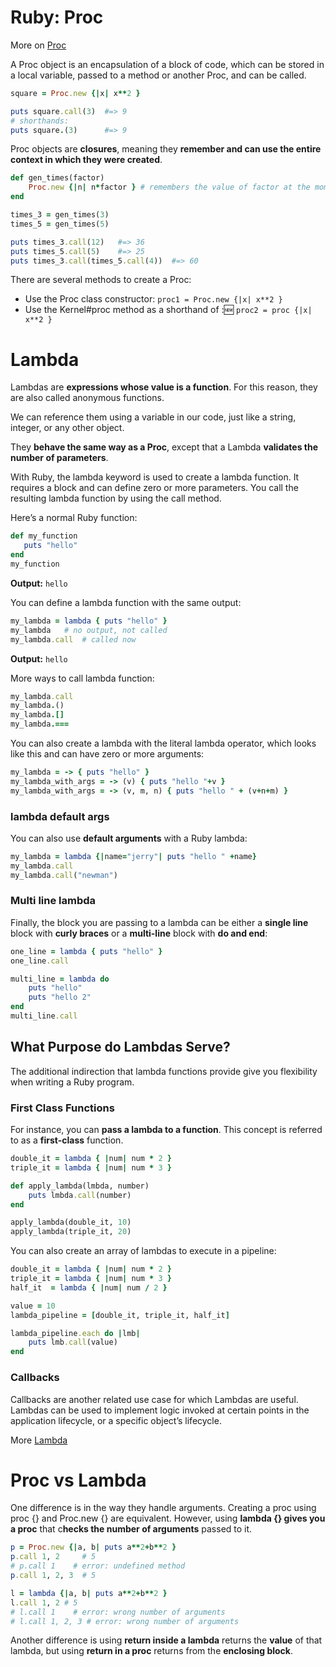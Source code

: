 # Ruby: Proc
More on [Proc](https://ruby-doc.org/core-2.6/Proc.html)

A Proc object is an encapsulation of a block of code, which can be stored in a local variable, passed to a method or another Proc, and can be called.

```ruby
square = Proc.new {|x| x**2 }

puts square.call(3)  #=> 9
# shorthands:
puts square.(3)      #=> 9
```
Proc objects are **closures**, meaning they **remember and can use the entire context in which they were created**.
```ruby
def gen_times(factor)
    Proc.new {|n| n*factor } # remembers the value of factor at the moment of creation
end

times_3 = gen_times(3)
times_5 = gen_times(5)

puts times_3.call(12)   #=> 36
puts times_5.call(5)    #=> 25
puts times_3.call(times_5.call(4))  #=> 60
```
There are several methods to create a Proc:
- Use the Proc class constructor: ``proc1 = Proc.new {|x| x**2 }``
- Use the Kernel#proc method as a shorthand of ::new: ``proc2 = proc {|x| x**2 }``



# Lambda
Lambdas are **expressions whose value is a function**. For this reason, they are also called anonymous functions. 

We can reference them using a variable in our code, just like a string, integer, or any other object.

They **behave the same way as a Proc**, except that a Lambda **validates the number of parameters**. 


With Ruby, the lambda keyword is used to create a lambda function. It requires a block and can define zero or more parameters. You call the resulting lambda function by using the call method.

Here’s a normal Ruby function:
```ruby
def my_function
   puts "hello"
end
my_function
```
**Output:** ``hello``

You can define a lambda function with the same output:
```ruby
my_lambda = lambda { puts "hello" }
my_lambda   # no output, not called
my_lambda.call  # called now
```
**Output:** ``hello``

More ways to call lambda function:
```ruby
my_lambda.call
my_lambda.()
my_lambda.[]
my_lambda.===
```
You can also create a lambda with the literal lambda operator, which looks like this and can have zero or more arguments: 
```ruby
my_lambda = -> { puts "hello" }
my_lambda_with_args = -> (v) { puts "hello "+v }
my_lambda_with_args = -> (v, m, n) { puts "hello " + (v+n+m) }
```

### lambda default args
You can also use **default arguments** with a Ruby lambda:
```ruby
my_lambda = lambda {|name="jerry"| puts "hello " +name}
my_lambda.call
my_lambda.call("newman")
```

### Multi line lambda
Finally, the block you are passing to a lambda can be either a **single line** block with **curly braces** or a **multi-line** block with **do and end**:

```ruby
one_line = lambda { puts "hello" }
one_line.call

multi_line = lambda do
    puts "hello"
    puts "hello 2"
end
multi_line.call
```

## What Purpose do Lambdas Serve?
The additional indirection that lambda functions provide give you flexibility when writing a Ruby program.

### First Class Functions
For instance, you can **pass a lambda to a function**. This concept is referred to as a **first-class** function. 
```ruby
double_it = lambda { |num| num * 2 }
triple_it = lambda { |num| num * 3 }

def apply_lambda(lmbda, number)
    puts lmbda.call(number)
end

apply_lambda(double_it, 10)
apply_lambda(triple_it, 20)
```
You can also create an array of lambdas to execute in a pipeline:
```ruby
double_it = lambda { |num| num * 2 }
triple_it = lambda { |num| num * 3 }
half_it  = lambda { |num| num / 2 }

value = 10
lambda_pipeline = [double_it, triple_it, half_it]

lambda_pipeline.each do |lmb|
    puts lmb.call(value)
end
```

### Callbacks
Callbacks are another related use case for which Lambdas are useful. Lambdas can be used to implement logic invoked at certain points in the application lifecycle, or a specific object’s lifecycle.

More [Lambda](https://blog.appsignal.com/2023/06/21/an-introduction-to-lambdas-in-ruby.html)

# Proc vs Lambda
One difference is in the way they handle arguments. Creating a proc using proc {} and Proc.new {} are equivalent. However, using **lambda {} gives you a proc** that c**hecks the number of arguments** passed to it. 

```ruby
p = Proc.new {|a, b| puts a**2+b**2 }
p.call 1, 2     # 5
# p.call 1    # error: undefined method
p.call 1, 2, 3  # 5

l = lambda {|a, b| puts a**2+b**2 }
l.call 1, 2 # 5
# l.call 1    # error: wrong number of arguments
# l.call 1, 2, 3 # error: wrong number of arguments
```

Another difference is using **return inside a lambda** returns the **value** of that lambda, but using **return in a proc** returns from the **enclosing block**.




